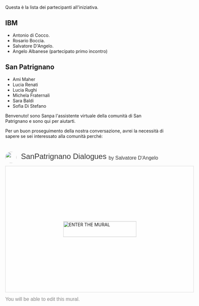 Questa è la lista dei partecipanti all'iniziativa.

## IBM

* Antonio di Cocco.
* Rosario Boccia.
* Salvatore D'Angelo.
* Angelo Albanese (partecipato primo incontro)

## San Patrignano

* Ami Maher
* Lucia Renati
* Lucia Rughi
* Michela Fraternali
* Sara Baldi
* Sofia Di Stefano

Benvenuto! sono Sanpa l'assistente virtuale della comunità di San Patrignano e sono qui per aiutarti.

Per un buon proseguimento della nostra conversazione, avrei la necessità di sapere se sei interessato alla comunità perché:

<div style="width: 600px;" class="embed-thumb"> <h1 style="position: relative;vertical-align: middle;display: inline-block; font-size: 24px; line-height:22px; color: #393939;margin-bottom: 10px; font-weight: 300;font-family: Proxima Nova, sans-serif;"> <img src="https://app.mural.co/avatar/sdangelo1217" style="position: absolute; border-radius: 50%; width: 36px;height: 36px;margin-right: 14px; display: inline-block; margin-top: -6px;margin-right: 10px; vertical-align: middle;"> <div style="padding-left:50px"> <span style="max-width:555px;display: inline-block;overflow: hidden; white-space: nowrap;text-overflow: ellipsis;line-height: 1; height: 25px; margin-top: -3px;">SanPatrignano Dialogues</span> <span style="position:relative;top:-3px;font-size: 16px; margin-top: -6px; line-height: 24px;color: #393939; font-weight: 300;"> by Salvatore D&#39;Angelo</span> </div> </h1> <div style="position: relative; height: 0;overflow: hidden; height: 400px; max-width: 800px; min-width: 320px; border-width: 1px; border-style: solid; border-color: #d8d8d8;"> <div style="position: absolute;top: 0;left: 0;z-index: 10; width: 600px; height: 100%;background: url(https://mural.azureedge.net/thumbnails/bringyourhomeinthecognitiveera1272/murals/bringyourhomeinthecognitiveera1272.1552035557839-5c822ee5bb03d16ba8215da2.png?v=5b0a51d4-25fe-439c-b3dc-572871f51507) no-repeat center center; background-size: cover;"> <div style="position: absolute;top: 0;left: 0;z-index: 20;width: 100%; height: 100%;background-color: white;-webkit-filter: opacity(.4);"> </div> <a href="https://app.mural.co/t/bringyourhomeinthecognitiveera1272/m/bringyourhomeinthecognitiveera1272/1552035557839/9baeae887d99f31b48562411bc4660faab318f9c" target="_blank" rel="noopener noreferrer" style="transform: translate(-50%, -50%);top: 50%;left: 50%; position: absolute; z-index: 30; border: none; display: block; height: 50px; background: transparent;"> <img src="https://app.mural.co/static/images/btn-enter-mural.svg" alt="ENTER THE MURAL" width="233" height="50"> </a> </div> </div> <p style="margin-top: 10px;margin-bottom: 60px;line-height: 24px; font-size: 16px;font-family: Proxima Nova, sans-serif;font-weight: 400; color: #888888;"> You will be able to edit this mural. </p></div>
